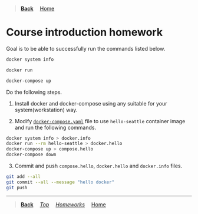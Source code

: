 >**[Back](../README.md)**
&emsp;[Home](/README.md)

# Course introduction homework

Goal is to be able to successfully run the commands listed below.

```sh
docker system info
```
```sh
docker run
```
```sh
docker-compose up
```

Do the following steps.
1. Install docker and docker-compose using any suitable for your system(workstation) way.

2. Modify [`docker-compose.yaml`](./docker-compose.yaml) file to use `hello-seattle` container image and run the following commands.

```sh
docker system info > docker.info
docker run --rm hello-seattle > docker.hello
docker-compose up > compose.hello
docker-compose down
```

3. Commit and push `compose.hello`, `docker.hello` and `docker.info` files.

```sh
git add --all
git commit --all --message "hello docker"
git push
```

---
>**[Back](../README.md)**
&emsp;*[Top](./README.md)*
&emsp;*[Homeworks](/README.md#homeworks)*
&emsp;[Home](/README.md)

